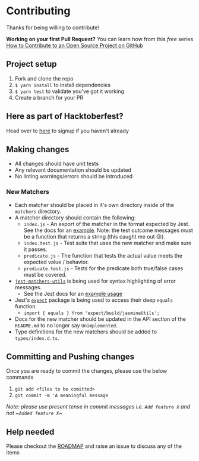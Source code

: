 # Contributing

Thanks for being willing to contribute!

**Working on your first Pull Request?** You can learn how from this _free_ series
[How to Contribute to an Open Source Project on GitHub](https://egghead.io/series/how-to-contribute-to-an-open-source-project-on-github)

## Project setup

1. Fork and clone the repo
2. `$ yarn install` to install dependencies
3. `$ yarn test` to validate you've got it working
4. Create a branch for your PR

## Here as part of Hacktoberfest?

Head over to [here](https://hacktoberfest.digitalocean.com/sign_up/register) to signup if you haven't already

## Making changes

- All changes should have unit tests
- Any relevant documentation should be updated
- No linting warnings/errors should be introduced

### New Matchers

- Each matcher should be placed in it's own directory inside of the `matchers` directory.
- A matcher directory should contain the following:
  - `index.js` - An export of the matcher in the format expected by Jest. See the docs for an [example](http://facebook.github.io/jest/docs/en/expect.html#expectextendmatchers). Note: the test outcome messages must be a function that returns a string (this caught me out 😉).
  - `index.test.js` - Test suite that uses the new matcher and make sure it passes.
  - `predicate.js` - The function that tests the actual value meets the expected value / behavior.
  - `predicate.test.js` - Tests for the predicate both true/false cases must be covered.
- [`jest-matchers-utils`](https://github.com/facebook/jest/tree/master/packages/jest-matcher-utils) is being used for syntax highlighting of error messages.
  - See the Jest docs for an [example usage](https://facebook.github.io/jest/docs/en/expect.html#thisutils)
- Jest's [`expect`](https://github.com/facebook/jest/tree/master/packages/expect) package is being used to access their deep `equals` function.
  - `import { equals } from 'expect/build/jasmineUtils';`
- Docs for the new matcher should be updated in the API section of the `README.md` to no longer say `Unimplemented`.
- Type definitions for the new matchers should be added to `types/index.d.ts`.

## Committing and Pushing changes

Once you are ready to commit the changes, please use the below commands

1. `git add <files to be comitted>`
2. `git commit -m 'A meaningful message`

_Note: please use present tense in commit messages i.e. `Add feature X` and not ~`Added feature X`~_

## Help needed

Please checkout the [ROADMAP](docs/ROADMAP.md) and raise an issue to discuss
any of the items
